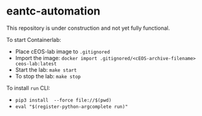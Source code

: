# eantc-automation

This repository is under construction and not yet fully functional.

To start Containerlab:

- Place cEOS-lab image to `.gitignored`
- Import the image: `docker import .gitignored/<cEOS-archive-filename> ceos-lab:latest`
- Start the lab: `make start`
- To stop the lab: `make stop`

To install `run` CLI:

- `pip3 install  --force file://$(pwd)`
- `eval "$(register-python-argcomplete run)"`
